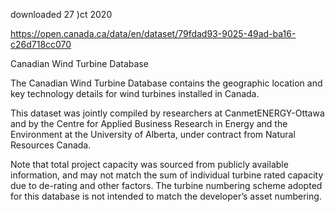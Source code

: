 


downloaded 27 )ct 2020


https://open.canada.ca/data/en/dataset/79fdad93-9025-49ad-ba16-c26d718cc070

Canadian Wind Turbine Database

The Canadian Wind Turbine Database contains the geographic location and key technology details for wind turbines installed in Canada.

This dataset was jointly compiled by researchers at CanmetENERGY-Ottawa and by the Centre for Applied Business Research in Energy and the Environment at the University of Alberta, under contract from Natural Resources Canada.

Note that total project capacity was sourced from publicly available information, and may not match the sum of individual turbine rated capacity due to de-rating and other factors. The turbine numbering scheme adopted for this database is not intended to match the developer’s asset numbering. 
